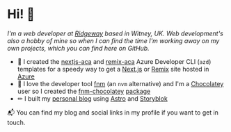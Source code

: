 # Hi! 👋

_I'm a web developer at [Ridgeway](https://www.ridgeway.com/) based in Witney, UK. Web development's also a hobby of mine so when I can find the time I'm working away on my own projects, which you can find here on GitHub._

* 🚀 I created the [nextjs-aca](https://github.com/CMeeg/nextjs-aca) and [remix-aca](https://github.com/CMeeg/remix-aca) Azure Developer CLI (`azd`) templates for a speedy way to get a [Next.js](https://nextjs.org/) or [Remix](https://remix.run/) site hosted in [Azure](https://azure.microsoft.com/)
* 🧰 I love the developer tool [fnm](https://github.com/Schniz/fnm) (an `nvm` alternative) and I'm a [Chocolatey](https://chocolatey.org/) user so I created the [fnm-chocolatey](https://github.com/CMeeg/fnm-chocolatey) [package](https://community.chocolatey.org/packages/fnm)
* ✏ I built my [personal blog](https://github.com/CMeeg/meeg-blog) using [Astro](https://github.com/CMeeg/meeg-blog) and [Storyblok](https://www.storyblok.com/)

📬 You can find my blog and social links in my profile if you want to get in touch.
